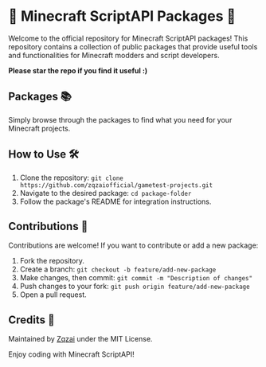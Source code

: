 # 🌟 Minecraft ScriptAPI Packages 🌟

Welcome to the official repository for Minecraft ScriptAPI packages! This repository contains a collection of public packages that provide useful tools and functionalities for Minecraft modders and script developers.

**Please star the repo if you find it useful :)**

## Packages 📚

Simply browse through the packages to find what you need for your Minecraft projects.

## How to Use 🛠️

1. Clone the repository: `git clone https://github.com/zqzaiofficial/gametest-projects.git`
2. Navigate to the desired package: `cd package-folder`
3. Follow the package's README for integration instructions.

## Contributions 🤝

Contributions are welcome! If you want to contribute or add a new package:

1. Fork the repository.
2. Create a branch: `git checkout -b feature/add-new-package`
3. Make changes, then commit: `git commit -m "Description of changes"`
4. Push changes to your fork: `git push origin feature/add-new-package`
5. Open a pull request.

## Credits 👏

Maintained by [Zqzai](https://github.com/zqzaiofficla) under the MIT License. 

Enjoy coding with Minecraft ScriptAPI!
